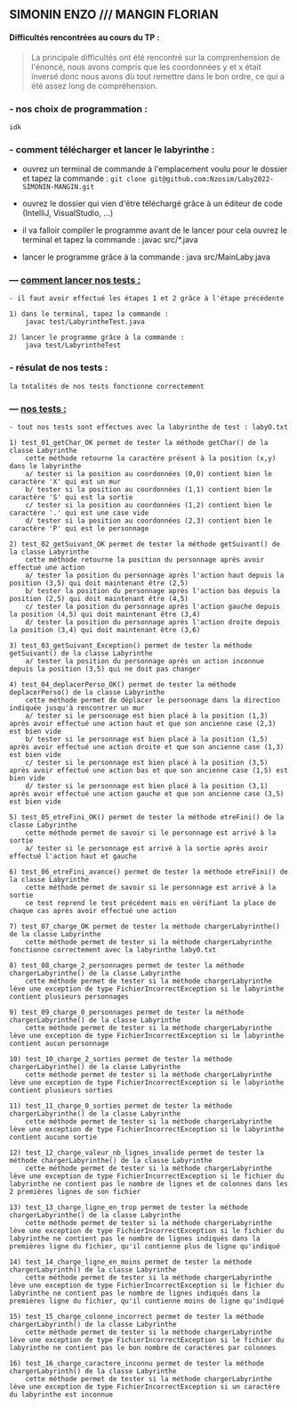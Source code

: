 ## SIMONIN ENZO  ///  MANGIN FLORIAN

#### Difficultés rencontrées au cours du TP :
   > La principale difficultés ont été rencontré sur la comprenhension de l'énoncé, 
   > nous avons compris que les coordonnées y et x était inversé donc nous avons dù tout remettre
   > dans le bon ordre, ce qui a été assez long de compréhension.

### - nos choix de programmation :

    idk

### - comment télécharger et lancer le labyrinthe :

- ouvrez un terminal de commande à l'emplacement voulu pour le dossier et tapez la commande :
  `git clone git@github.com:Nzosim/Laby2022-SIMONIN-MANGIN.git`


- ouvrez le dossier qui vien d'être téléchargé grâce à un éditeur de code (IntelliJ, VisualStudio, ...)


- il va falloir compiler le programme avant de le lancer pour cela ouvrez le terminal et tapez la commande :
  javac src/*.java


- lancer le programme grâce à la commande :
  java src/MainLaby.java

### — [comment lancer nos tests :](https://github.com/Nzosim/Laby2022-SIMONIN-MANGIN/blob/main/test/LabyrintheTest.java)

    - il faut avoir effectué les étapes 1 et 2 grâce à l'étape précédente 
    
    1) dans le terminal, tapez la commande :
        javac test/LabyrintheTest.java

    2) lancer le programme grâce à la commande :
        java test/LabyrintheTest

### - résulat de nos tests :
    la totalités de nos tests fonctionne correctement

### — [nos tests :](https://github.com/Nzosim/Laby2022-SIMONIN-MANGIN/blob/main/test/LabyrintheTest.java)
    - tout nos tests sont effectues avec la labyrinthe de test : labyO.txt

    1) test_01_getChar_OK permet de tester la méthode getChar() de la classe Labyrinthe
        cette méthode retourne la caractère présent à la position (x,y) dans le labyrinthe
        a/ tester si la position au coordonnées (0,0) contient bien le caractère 'X' qui est un mur
        b/ tester si la position au coordonnées (1,1) contient bien le caractère 'S' qui est la sortie
        c/ tester si la position au coordonnées (1,2) contient bien le caractère '.' qui est une case vide
        d/ tester si la position au coordonnées (2,3) contient bien le caractère 'P' qui est le personnage

    2) test_02_getSuivant_OK permet de tester la méthode getSuivant() de la classe Labyrinthe
        cette méthode retourne la position du personnage après avoir effectué une action
        a/ tester la position du personnage après l'action haut depuis la position (3,5) qui doit maintenant être (2,5)
        b/ tester la position du personnage après l'action bas depuis la position (2,5) qui doit maintenant être (4,5)
        c/ tester la position du personnage après l'action gauche depuis la position (4,5) qui doit maintenant être (3,4)
        d/ tester la position du personnage après l'action droite depuis la position (3,4) qui doit maintenant être (3,6)

    3) test_03_getSuivant_Exception() permet de tester la méthode getSuivant() de la classe Labyrinthe 
        a/ tester la position du personnage après un action inconnue depuis la position (3,5) qui ne doit pas changer

    4) test_04_deplacerPerso_OK() permet de tester la méthode deplacerPerso() de la classe Labyrinthe
        cette méthode permet de déplacer le personnage dans la direction indiquée jusqu'à rencontrer un mur
        a/ tester si le personnage est bien placé à la position (1,3) après avoir effectué une action haut et que son ancienne case (2,3) est bien vide
        b/ tester si le personnage est bien placé à la position (1,5) après avoir effectué une action droite et que son ancienne case (1,3) est bien vide
        c/ tester si le personnage est bien placé à la position (3,5) après avoir effectué une action bas et que son ancienne case (1,5) est bien vide
        d/ tester si le personnage est bien placé à la position (3,1) après avoir effectué une action gauche et que son ancienne case (3,5) est bien vide

    5) test_05_etreFini_OK() permet de tester la méthode etreFini() de la classe Labyrinthe
        cette méthode permet de savoir si le personnage est arrivé à la sortie
        a/ tester si le personnage est arrivé à la sortie après avoir effectué l'action haut et gauche

    6) test_06_etreFini_avance() permet de tester la méthode etreFini() de la classe Labyrinthe
        cette méthode permet de savoir si le personnage est arrivé à la sortie
        ce test reprend le test précédent mais en vérifiant la place de chaque cas après avoir effectué une action

    7) test_07_charge_OK permet de tester la méthode chargerLabyrinthe() de la classe Labyrinthe
        cette méthode permet de tester si la méthode chargerLabyrinthe fonctionne correctement avec la labyrinthe laby0.txt

    8) test_08_charge_2_personnages permet de tester la méthode chargerLabyrinthe() de la classe Labyrinthe
        cette méthode permet de tester si la méthode chargerLabyrinthe lève une exception de type FichierIncorrectException si le labyrinthe contient plusieurs personnages

    9) test_09_charge_0_personnages permet de tester la méthode chargerLabyrinthe() de la classe Labyrinthe
        cette méthode permet de tester si la méthode chargerLabyrinthe lève une exception de type FichierIncorrectException si le labyrinthe contient aucun personnage

    10) test_10_charge_2_sorties permet de tester la méthode chargerLabyrinthe() de la classe Labyrinthe
        cette méthode permet de tester si la méthode chargerLabyrinthe lève une exception de type FichierIncorrectException si le labyrinthe contient plusieurs sorties

    11) test_11_charge_0_sorties permet de tester la méthode chargerLabyrinthe() de la classe Labyrinthe
        cette méthode permet de tester si la méthode chargerLabyrinthe lève une exception de type FichierIncorrectException si le labyrinthe contient aucune sortie
    
    12) test_12_charge_valeur_nb_lignes_invalide permet de tester la méthode chargerLabyrinthe() de la classe Labyrinthe
        cette méthode permet de tester si la méthode chargerLabyrinthe lève une exception de type FichierIncorrectException si le fichier du labyrinthe ne contient pas le nombre de lignes et de colonnes dans les 2 premières lignes de son fichier
    
    13) test_13_charge_ligne_en_trop permet de tester la méthode chargerLabyrinthe() de la classe Labyrinthe
        cette méthode permet de tester si la méthode chargerLabyrinthe lève une exception de type FichierIncorrectException si le fichier du labyrinthe ne contient pas le nombre de lignes indiqués dans la premières ligne du fichier, qu'il contienne plus de ligne qu'indiqué

    14) test_14_charge_ligne_en_moins permet de tester la méthode chargerLabyrinth() de la classe Labyrinthe
        cette méthode permet de tester si la méthode chargerLabyrinthe lève une exception de type FichierIncorrectException si le fichier du labyrinthe ne contient pas le nombre de lignes indiqués dans la premières ligne du fichier, qu'il contienne moins de ligne qu'indiqué

    15) test_15_charge_colonne_incorrect permet de tester la méthode chargerLabyrinth() de la classe Labyrinthe
        cette méthode permet de tester si la méthode chargerLabyrinthe lève une exception de type FichierIncorrectException si le fichier du labyrinthe ne contient pas le bon nombre de caractères par colonnes
    
    16) test_16_charge_caractere_inconnu permet de tester la méthode chargerLabyrinth() de la classe Labyrinthe
        cette méthode permet de tester si la méthode chargerLabyrinthe lève une exception de type FichierIncorrectException si un caractère du labyrinthe est inconnue
